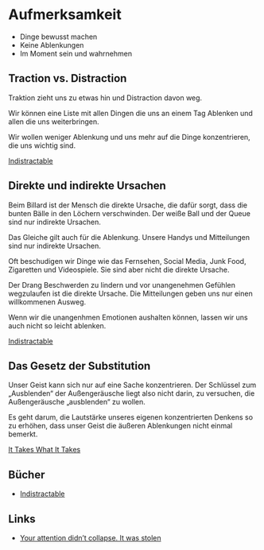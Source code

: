# Aufmerksamkeit

- Dinge bewusst machen
- Keine Ablenkungen
- Im Moment sein und wahrnehmen

## Traction vs. Distraction

Traktion zieht uns zu etwas hin und Distraction davon weg.

Wir können eine Liste mit allen Dingen die uns an einem Tag Ablenken und allen die uns weiterbringen.

Wir wollen weniger Ablenkung und uns mehr auf die Dinge konzentrieren, die uns wichtig sind.

[Indistractable](https://www.goodreads.com/book/show/44595007-indistractable)

## Direkte und indirekte Ursachen

Beim Billard ist der Mensch die direkte Ursache, die dafür sorgt, dass die bunten Bälle in den Löchern verschwinden. Der weiße Ball und der Queue sind nur indirekte Ursachen.

Das Gleiche gilt auch für die Ablenkung. Unsere Handys und Mitteilungen sind nur indirekte Ursachen. 

Oft beschudigen wir Dinge wie das Fernsehen, Social Media, Junk Food, Zigaretten und Videospiele. Sie sind aber nicht die direkte Ursache.

Der Drang Beschwerden zu lindern und vor unangenehmen Gefühlen wegzulaufen ist die direkte Ursache. Die Mitteilungen geben uns nur einen willkommenen Ausweg.

Wenn wir die unangenhmen Emotionen aushalten können, lassen wir uns auch nicht so leicht ablenken.

[Indistractable](https://www.goodreads.com/book/show/44595007-indistractable)

## Das Gesetz der Substitution

Unser Geist kann sich nur auf eine Sache konzentrieren. Der Schlüssel zum „Ausblenden“ der Außengeräusche liegt also nicht darin, zu versuchen, die Außengeräusche „ausblenden“ zu wollen. 

Es geht darum, die Lautstärke unseres eigenen konzentrierten Denkens so zu erhöhen, dass unser Geist die äußeren Ablenkungen nicht einmal bemerkt.

[It Takes What It Takes](https://www.goodreads.com/book/show/44890091-it-takes-what-it-takes)

## Bücher

- [Indistractable](https://www.goodreads.com/book/show/44595007-indistractable)

## Links

- [Your attention didn’t collapse. It was stolen](https://www.theguardian.com/science/2022/jan/02/attention-span-focus-screens-apps-smartphones-social-media)
